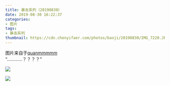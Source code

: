 ```yaml
---
title: 暴击系列（20190830）
date: 2019-08-30 16:22:37
categories:
- 图片
tags:
- 暴击系列
thumbnail: https://cdn.chenyifaer.com/photos/baoji/20190830/IMG_7220.JPG
---
```


图片来自于<a href="https://weibo.com/p/1005051720171447" target="_blank">quanmmmmm</a><br/> “…………？？？？”

![](https://cdn.chenyifaer.com/photos/baoji/20190830/IMG_7220.JPG)

<!--more-->

![](https://cdn.chenyifaer.com/photos/baoji/20190830/IMG_7221.JPG)
